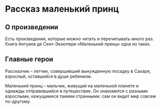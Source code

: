 # Рассказ маленький принц
## О произведении
Есть произведения, которые можно читать и перечитывать много раз. Книга Антуана де Сент-Экзюпери «Маленький принц» одна из таких.

## Главные герои
Рассказчик – летчик, совершивший вынужденную посадку в Сахаре, взрослый, оставшийся в душе ребенком.

Маленький принц – мальчик, живущий на маленькой планете и однажды отправившийся в путешествие. Он знакомится с разными взрослыми, кажущимися такими странными: сам он видит мир совсем по-другому.